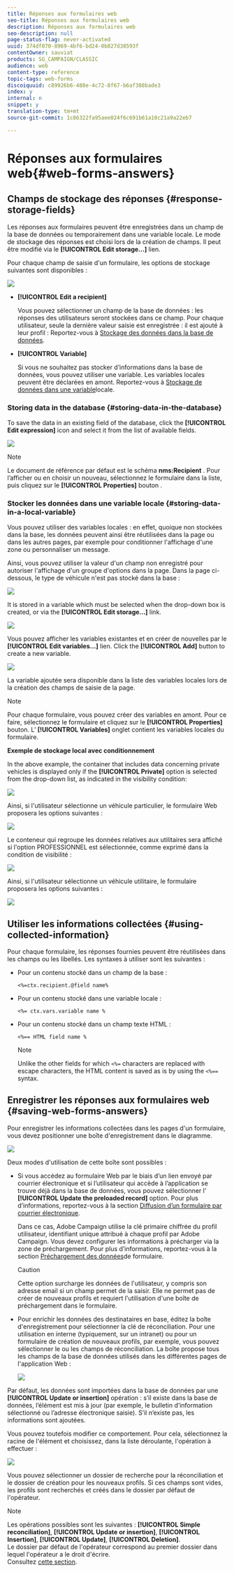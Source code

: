 ```yaml
---
title: Réponses aux formulaires web
seo-title: Réponses aux formulaires web
description: Réponses aux formulaires web
seo-description: null
page-status-flag: never-activated
uuid: 374df070-8969-4bf6-bd24-0b827d38593f
contentOwner: sauviat
products: SG_CAMPAIGN/CLASSIC
audience: web
content-type: reference
topic-tags: web-forms
discoiquuid: c89926b6-488e-4c72-8f67-b6af388bade3
index: y
internal: n
snippet: y
translation-type: tm+mt
source-git-commit: 1c86322fa95aee024f6c691b61a10c21a9a22eb7

---
```



# Réponses aux formulaires web{#web-forms-answers}

## Champs de stockage des réponses {#response-storage-fields}

Les réponses aux formulaires peuvent être enregistrées dans un champ de la base de données ou temporairement dans une variable locale. Le mode de stockage des réponses est choisi lors de la création de champs. Il peut être modifié via le **[!UICONTROL Edit storage...]** lien.

Pour chaque champ de saisie d&#39;un formulaire, les options de stockage suivantes sont disponibles :

![](assets/s_ncs_admin_survey_select_storage.png)

* **[!UICONTROL Edit a recipient]**

   Vous pouvez sélectionner un champ de la base de données : les réponses des utilisateurs seront stockées dans ce champ. Pour chaque utilisateur, seule la dernière valeur saisie est enregistrée : il est ajouté à leur profil : Reportez-vous à [Stockage des données dans la base de données](#storing-data-in-the-database).

* **[!UICONTROL Variable]**

   Si vous ne souhaitez pas stocker d’informations dans la base de données, vous pouvez utiliser une variable. Les variables locales peuvent être déclarées en amont. Reportez-vous à [Stockage de données dans une variable](#storing-data-in-a-local-variable)locale.

### Storing data in the database {#storing-data-in-the-database}

To save the data in an existing field of the database, click the **[!UICONTROL Edit expression]** icon and select it from the list of available fields.

![](assets/s_ncs_admin_survey_storage_type1.png)

>[!NOTE]
>
>Le document de référence par défaut est le schéma **nms:Recipient** . Pour l’afficher ou en choisir un nouveau, sélectionnez le formulaire dans la liste, puis cliquez sur le **[!UICONTROL Properties]** bouton .

### Stocker les données dans une variable locale {#storing-data-in-a-local-variable}

Vous pouvez utiliser des variables locales : en effet, quoique non stockées dans la base, les données peuvent ainsi être réutilisées dans la page ou dans les autres pages, par exemple pour conditionner l&#39;affichage d&#39;une zone ou personnaliser un message.

Ainsi, vous pouvez utiliser la valeur d&#39;un champ non enregistré pour autoriser l&#39;affichage d&#39;un groupe d&#39;options dans la page. Dans la page ci-dessous, le type de véhicule n&#39;est pas stocké dans la base :

![](assets/s_ncs_admin_survey_no_storage_variable.png)

It is stored in a variable which must be selected when the drop-down box is created, or via the **[!UICONTROL Edit storage...]** link.

![](assets/s_ncs_admin_survey_no_storage_variable2.png)

Vous pouvez afficher les variables existantes et en créer de nouvelles par le **[!UICONTROL Edit variables...]** lien. Click the **[!UICONTROL Add]** button to create a new variable.

![](assets/s_ncs_admin_survey_add_a_variable.png)

La variable ajoutée sera disponible dans la liste des variables locales lors de la création des champs de saisie de la page.

>[!NOTE]
>
>Pour chaque formulaire, vous pouvez créer des variables en amont. Pour ce faire, sélectionnez le formulaire et cliquez sur le **[!UICONTROL Properties]** bouton. L’ **[!UICONTROL Variables]** onglet contient les variables locales du formulaire.

**Exemple de stockage local avec conditionnement**

In the above example, the container that includes data concerning private vehicles is displayed only if the **[!UICONTROL Private]** option is selected from the drop-down list, as indicated in the visibility condition:

![](assets/s_ncs_admin_survey_add_a_condition.png)

Ainsi, si l&#39;utilisateur sélectionne un véhicule particulier, le formulaire Web proposera les options suivantes :

![](assets/s_ncs_admin_survey_no_storage_conda.png)

Le conteneur qui regroupe les données relatives aux utilitaires sera affiché si l&#39;option PROFESSIONNEL est sélectionnée, comme exprimé dans la condition de visibilité :

![](assets/s_ncs_admin_survey_view_a_condition.png)

Ainsi, si l&#39;utilisateur sélectionne un véhicule utilitaire, le formulaire proposera les options suivantes :

![](assets/s_ncs_admin_survey_no_storage_condb.png)

## Utiliser les informations collectées {#using-collected-information}

Pour chaque formulaire, les réponses fournies peuvent être réutilisées dans les champs ou les libellés. Les syntaxes à utiliser sont les suivantes :

* Pour un contenu stocké dans un champ de la base :

   ```
   <%=ctx.recipient.@field name%
   ```

* Pour un contenu stocké dans une variable locale :

   ```
   <%= ctx.vars.variable name %
   ```

* Pour un contenu stocké dans un champ texte HTML :

   ```
   <%== HTML field name %
   ```

   >[!NOTE]
   >
   >Unlike the other fields for which `<%=` characters are replaced with escape characters, the HTML content is saved as is by using the `<%==` syntax.

## Enregistrer les réponses aux formulaires web {#saving-web-forms-answers}

Pour enregistrer les informations collectées dans les pages d&#39;un formulaire, vous devez positionner une boîte d&#39;enregistrement dans le diagramme.

![](assets/s_ncs_admin_survey_save_box.png)

Deux modes d&#39;utilisation de cette boîte sont possibles :

* Si vous accédez au formulaire Web par le biais d’un lien envoyé par courrier électronique et si l’utilisateur qui accède à l’application se trouve déjà dans la base de données, vous pouvez sélectionner l’ **[!UICONTROL Update the preloaded record]** option. Pour plus d’informations, reportez-vous à la section [Diffusion d’un formulaire par courrier électronique](../../web/using/publishing-a-web-form.md#delivering-a-form-via-email).

   Dans ce cas, Adobe Campaign utilise la clé primaire chiffrée du profil utilisateur, identifiant unique attribué à chaque profil par Adobe Campaign. Vous devez configurer les informations à précharger via la zone de préchargement. Pour plus d’informations, reportez-vous à la section [Préchargement des données](../../web/using/publishing-a-web-form.md#pre-loading-the-form-data)de formulaire.

   >[!CAUTION]
   >
   >Cette option surcharge les données de l&#39;utilisateur, y compris son adresse email si un champ permet de la saisir. Elle ne permet pas de créer de nouveaux profils et requiert l&#39;utilisation d&#39;une boîte de préchargement dans le formulaire.

* Pour enrichir les données des destinataires en base, éditez la boîte d&#39;enregistrement pour sélectionner la clé de réconciliation. Pour une utilisation en interne (typiquement, sur un intranet) ou pour un formulaire de création de nouveaux profils, par exemple, vous pouvez sélectionner le ou les champs de réconciliation. La boîte propose tous les champs de la base de données utilisés dans les différentes pages de l&#39;application Web :

   ![](assets/s_ncs_admin_survey_save_box_edit.png)

Par défaut, les données sont importées dans la base de données par une **[!UICONTROL Update or insertion]** opération : s’il existe dans la base de données, l’élément est mis à jour (par exemple, le bulletin d’information sélectionné ou l’adresse électronique saisie). S’il n’existe pas, les informations sont ajoutées.

Vous pouvez toutefois modifier ce comportement. Pour cela, sélectionnez la racine de l&#39;élément et choisissez, dans la liste déroulante, l&#39;opération à effectuer :

![](assets/s_ncs_admin_survey_save_operation.png)

Vous pouvez sélectionner un dossier de recherche pour la réconciliation et le dossier de création pour les nouveaux profils. Si ces champs sont vides, les profils sont recherchés et créés dans le dossier par défaut de l&#39;opérateur.

>[!NOTE]
>
>Les opérations possibles sont les suivantes : **[!UICONTROL Simple reconciliation]**, **[!UICONTROL Update or insertion]**, **[!UICONTROL Insertion]**, **[!UICONTROL Update]**, **[!UICONTROL Deletion]**.\
>Le dossier par défaut de l&#39;opérateur correspond au premier dossier dans lequel l&#39;opérateur a le droit d&#39;écrire.\
>Consultez [cette section](../../platform/using/access-management.md).


